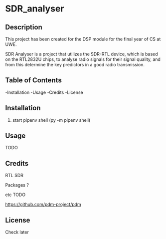 # SDR_analyser

## Description

This project has been created for the DSP module for the final year of CS at UWE.  

SDR Analyser is a project that utilizes the SDR-RTL device, which is based on the RTL2832U chips, to analyse radio signals for their signal quality, and from this determine the key predictors in a good radio transmission.

## Table of Contents

-Installation
-Usage
-Credits
-License

## Installation

1. start pipenv shell (py -m pipenv shell)

## Usage

TODO

## Credits

RTL SDR

Packages ?

etc TODO

https://github.com/pdm-project/pdm

## License

Check later